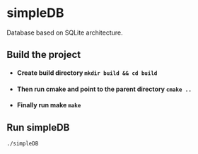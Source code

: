 # simpleDB
Database based on SQLite architecture.

## Build the project
 - #### Create build directory `mkdir build && cd build`
 - #### Then run cmake and point to the parent directory `cmake ..`
 - #### Finally run make `make`

## Run simpleDB
`./simpleDB`
